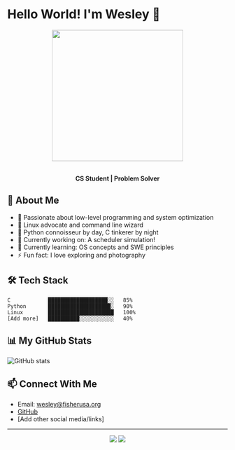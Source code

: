 # Hello World! I'm Wesley 👋

<div align="center">
  <img src="https://media.giphy.com/media/vzO0Vc8b2VBLi/giphy.gif" width="300">
  <br><br>
  <p><b>CS Student | Problem Solver</b></p>
</div>

## 💫 About Me

- 🧠 Passionate about low-level programming and system optimization
- 🐧 Linux advocate and command line wizard
- 🐍 Python connoisseur by day, C tinkerer by night
- 🔭 Currently working on: A scheduler simulation!
- 🌱 Currently learning: OS concepts and SWE principles
- ⚡ Fun fact: I love exploring and photography

## 🛠️ Tech Stack

```
C            ███████████████████░░   85%
Python       ████████████████████░   90%
Linux        █████████████████████   100%
[Add more]   ██████████░░░░░░░░░░░   40%
```

## 📊 My GitHub Stats

![GitHub stats](https://github-readme-stats.vercel.app/api?username=wesbyte29&show_icons=true&theme=radical)

## 📫 Connect With Me

- Email: wesley@fisherusa.org
- [GitHub](https://github.com/wesbyte29)
- [Add other social media/links]

---

<div align="center">
  <img src="https://forthebadge.com/images/badges/built-with-love.svg">
  <img src="https://forthebadge.com/images/badges/made-with-markdown.svg">
</div>
